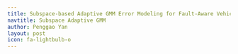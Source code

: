 ```yaml
---
title: Subspace-based Adaptive GMM Error Modeling for Fault-Aware Vehicular GNSS Positioning in Urban Canyons
navtitle: Subspace Adaptive GMM
author: Penggao Yan
layout: post
icon: fa-lightbulb-o
---
```


<span class="image fit"><img src="{{ 'assets/images/AdpGMM-cover.jpg' | relative_url }}" alt="" /></span>


